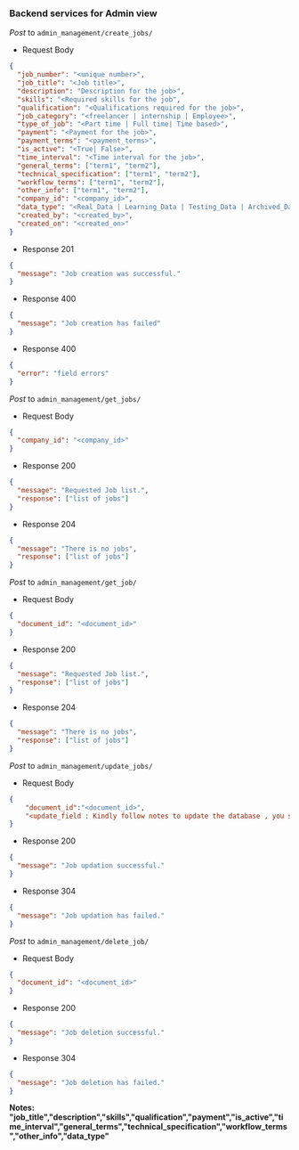 ### Backend services for Admin view

_Post_ to `admin_management/create_jobs/`

- Request Body

```json
{
  "job_number": "<unique number>",
  "job_title": "<Job title>",
  "description": "Description for the job>",
  "skills": "<Required skills for the job",
  "qualification": "<Qualifications required for the job>",
  "job_category": "<freelancer | internship | Employee>",
  "type_of_job": "<Part time | Full time| Time based>",
  "payment": "<Payment for the job>",
  "payment_terms": "<payment_terms>",
  "is_active": "<True| False>",
  "time_interval": "<Time interval for the job>",
  "general_terms": ["term1", "term2"],
  "technical_specification": ["term1", "term2"],
  "workflow_terms": ["term1", "term2"],
  "other_info": ["term1", "term2"],
  "company_id": "<company_id>",
  "data_type": "<Real_Data | Learning_Data | Testing_Data | Archived_Data>",
  "created_by": "<created_by>",
  "created_on": "<created_on>"
}
```

- Response 201

```json
{
  "message": "Job creation was successful."
}
```

- Response 400

```json
{
  "message": "Job creation has failed"
}
```

- Response 400

```json
{
  "error": "field errors"
}
```

_Post_ to `admin_management/get_jobs/`

- Request Body

```json
{
  "company_id": "<company_id>"
}
```

- Response 200

```json
{
  "message": "Requested Job list.",
  "response": ["list of jobs"]
}
```

- Response 204

```json
{
  "message": "There is no jobs",
  "response": ["list of jobs"]
}
```

_Post_ to `admin_management/get_job/`

- Request Body

```json
{
  "document_id": "<document_id>"
}
```

- Response 200

```json
{
  "message": "Requested Job list.",
  "response": ["list of jobs"]
}
```

- Response 204

```json
{
  "message": "There is no jobs",
  "response": ["list of jobs"]
}
```

_Post_ to `admin_management/update_jobs/`

- Request Body

```json
{
    "document_id":"<document_id>",
    "<update_field : Kindly follow notes to update the database , you should not update other field>"
}
```

- Response 200

```json
{
  "message": "Job updation successful."
}
```

- Response 304

```json
{
  "message": "Job updation has failed."
}
```

_Post_ to `admin_management/delete_job/`

- Request Body

```json
{
  "document_id": "<document_id>"
}
```

- Response 200

```json
{
  "message": "Job deletion successful."
}
```

- Response 304

```json
{
  "message": "Job deletion has failed."
}
```

**Notes: "job_title","description","skills","qualification","payment","is_active","time_interval","general_terms","technical_specification","workflow_terms","other_info","data_type"**
